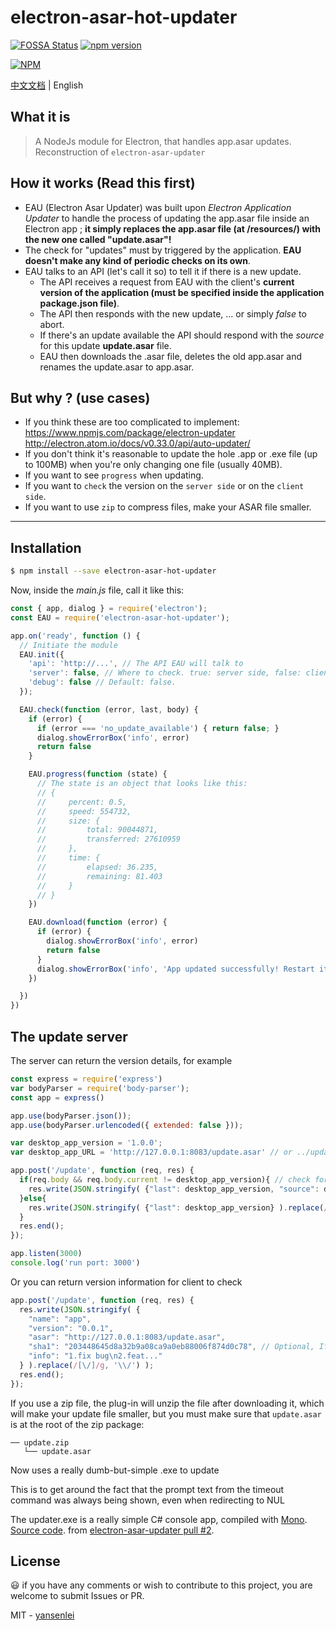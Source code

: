 # electron-asar-hot-updater

[![FOSSA Status](https://app.fossa.io/api/projects/git%2Bgithub.com%2Fyansenlei%2Felectron-asar-hot-updater.svg?type=shield)](https://app.fossa.io/projects/git%2Bgithub.com%2Fyansenlei%2Felectron-asar-hot-updater?ref=badge_shield)
[![npm version](https://badge.fury.io/js/electron-asar-hot-updater.svg)](https://badge.fury.io/js/electron-asar-hot-updater)

[![NPM](https://nodei.co/npm/electron-asar-hot-updater.png)](https://nodei.co/npm/electron-asar-hot-updater/)

[中文文档](README-CN.md) | English

## What it is
> A NodeJs module for Electron, that handles app.asar updates. Reconstruction of `electron-asar-updater`

## How it works (Read this first)
* EAU (Electron Asar Updater) was built upon _Electron Application Updater_ to handle the process of updating the app.asar file inside an Electron app ; **it simply replaces the app.asar file (at /resources/) with the new one called "update.asar"!**
* The check for "updates" must by triggered by the application. **EAU doesn't make any kind of periodic checks on its own**.
* EAU talks to an API (let's call it so) to tell it if there is a new update.
    * The API receives a request from EAU with the client's **current version of the application (must be specified inside the application package.json file)**.
    * The API then responds with the new update, ... or simply *false* to abort.
    * If there's an update available the API should respond with the *source* for this update **update.asar** file.
    * EAU then downloads the .asar file, deletes the old app.asar and renames the update.asar to app.asar.

## But why ? (use cases)
* If you think these are too complicated to implement:
https://www.npmjs.com/package/electron-updater
http://electron.atom.io/docs/v0.33.0/api/auto-updater/
* If you don't think it's reasonable to update the hole .app or .exe file (up to 100MB) when you're only changing one file (usually 40MB).
* If you want to see `progress` when updating.
* If you want to `check` the version on the `server side` or on the `client side`.
* If you want to use `zip` to compress files, make your ASAR file smaller.

---

## Installation
```bash
$ npm install --save electron-asar-hot-updater
```
Now, inside the *main.js* file, call it like this:
```js
const { app, dialog } = require('electron');
const EAU = require('electron-asar-hot-updater');

app.on('ready', function () {
  // Initiate the module
  EAU.init({
    'api': 'http://...', // The API EAU will talk to
    'server': false, // Where to check. true: server side, false: client side, default: true.
    'debug': false // Default: false.
  });

  EAU.check(function (error, last, body) {
    if (error) {
      if (error === 'no_update_available') { return false; }
      dialog.showErrorBox('info', error)
      return false
    }

    EAU.progress(function (state) {
      // The state is an object that looks like this:
      // {
      //     percent: 0.5,               
      //     speed: 554732,              
      //     size: {
      //         total: 90044871,        
      //         transferred: 27610959   
      //     },
      //     time: {
      //         elapsed: 36.235,        
      //         remaining: 81.403       
      //     }
      // }
    })

    EAU.download(function (error) {
      if (error) {
        dialog.showErrorBox('info', error)
        return false
      }
      dialog.showErrorBox('info', 'App updated successfully! Restart it please.')
    })

  })
})
```

## The update server
The server can return the version details, for example
```js
const express = require('express')
var bodyParser = require('body-parser');
const app = express()

app.use(bodyParser.json());
app.use(bodyParser.urlencoded({ extended: false }));

var desktop_app_version = '1.0.0';
var desktop_app_URL = 'http://127.0.0.1:8083/update.asar' // or ../update.zip

app.post('/update', function (req, res) {
  if(req.body && req.body.current != desktop_app_version){ // check for server side
    res.write(JSON.stringify( {"last": desktop_app_version, "source": desktop_app_URL} ).replace(/[\/]/g, '\\/') );
  }else{
    res.write(JSON.stringify( {"last": desktop_app_version} ).replace(/[\/]/g, '\\/') );
  }
  res.end();
});

app.listen(3000)
console.log('run port: 3000')
```
Or you can return version information for client to check
```js
app.post('/update', function (req, res) {
  res.write(JSON.stringify( {
    "name": "app",
    "version": "0.0.1",
    "asar": "http://127.0.0.1:8083/update.asar",
    "sha1": "203448645d8a32b9a08ca9a0eb88006f874d0c78", // Optional, If set, verify `asar` file legitimacy
    "info": "1.fix bug\n2.feat..."
  } ).replace(/[\/]/g, '\\/') );
  res.end();
});
```
If you use a zip file, the plug-in will unzip the file after downloading it, which will make your update file smaller, but you must make sure that `update.asar` is at the root of the zip package:
```
── update.zip
   └── update.asar
```

Now uses a really dumb-but-simple .exe to update

This is to get around the fact that the prompt text from the timeout command was always being shown, even when redirecting to NUL

The updater.exe is a really simple C# console app, compiled with [Mono](http://www.mono-project.com).
[Source code](./updater.cs). from [electron-asar-updater pull #2](https://github.com/whitesmith/electron-asar-updater/pull/2).

## License

:smiley: if you have any comments or wish to contribute to this project, you are welcome to submit Issues or PR.

MIT - [yansenlei](https://github.com/yansenlei)
